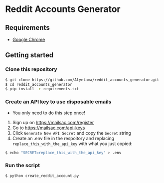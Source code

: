 # Reddit Accounts Generator


## Requirements
- [Google Chrome](https://www.google.com/chrome/)

## Getting started
### Clone this repository
```bash
$ git clone https://github.com/Alyetama/reddit_accounts_generator.git
$ cd reddit_accounts_generator
$ pip install -r requirements.txt
```

### Create an API key to use disposable emails
- You only need to do this step once!
1. Sign up on https://mailsac.com/register
2. Go to https://mailsac.com/api-keys
3. Click `Generate New API Secret` and copy the `Secret` string
5. Create an .env file in the respoitory and replacing `replace_this_with_the_api_key` with what you just copied:
```bash
$ echo "SECRET=replace_this_with_the_api_key" > .env
```

### Run the script
```bash
$ python create_reddit_account.py
```
